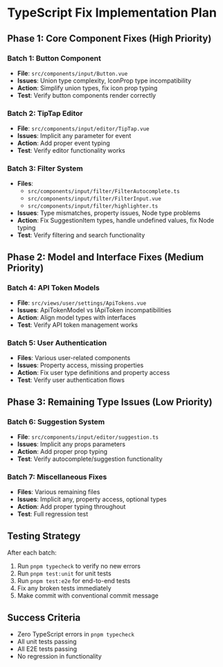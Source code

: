 # TypeScript Fix Implementation Plan

## Phase 1: Core Component Fixes (High Priority)

### Batch 1: Button Component
- **File**: `src/components/input/Button.vue`
- **Issues**: Union type complexity, IconProp type incompatibility
- **Action**: Simplify union types, fix icon prop typing
- **Test**: Verify button components render correctly

### Batch 2: TipTap Editor
- **File**: `src/components/input/editor/TipTap.vue`
- **Issues**: Implicit any parameter for event
- **Action**: Add proper event typing
- **Test**: Verify editor functionality works

### Batch 3: Filter System
- **Files**:
  - `src/components/input/filter/FilterAutocomplete.ts`
  - `src/components/input/filter/FilterInput.vue`
  - `src/components/input/filter/highlighter.ts`
- **Issues**: Type mismatches, property issues, Node type problems
- **Action**: Fix SuggestionItem types, handle undefined values, fix Node typing
- **Test**: Verify filtering and search functionality

## Phase 2: Model and Interface Fixes (Medium Priority)

### Batch 4: API Token Models
- **File**: `src/views/user/settings/ApiTokens.vue`
- **Issues**: ApiTokenModel vs IApiToken incompatibilities
- **Action**: Align model types with interfaces
- **Test**: Verify API token management works

### Batch 5: User Authentication
- **Files**: Various user-related components
- **Issues**: Property access, missing properties
- **Action**: Fix user type definitions and property access
- **Test**: Verify user authentication flows

## Phase 3: Remaining Type Issues (Low Priority)

### Batch 6: Suggestion System
- **File**: `src/components/input/editor/suggestion.ts`
- **Issues**: Implicit any props parameters
- **Action**: Add proper prop typing
- **Test**: Verify autocomplete/suggestion functionality

### Batch 7: Miscellaneous Fixes
- **Files**: Various remaining files
- **Issues**: Implicit any, property access, optional types
- **Action**: Add proper typing throughout
- **Test**: Full regression test

## Testing Strategy

After each batch:
1. Run `pnpm typecheck` to verify no new errors
2. Run `pnpm test:unit` for unit tests
3. Run `pnpm test:e2e` for end-to-end tests
4. Fix any broken tests immediately
5. Make commit with conventional commit message

## Success Criteria
- Zero TypeScript errors in `pnpm typecheck`
- All unit tests passing
- All E2E tests passing
- No regression in functionality